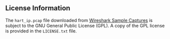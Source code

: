 ## License Information

The `hart_ip.pcap` file downloaded from [Wireshark Sample Captures](https://wiki.wireshark.org/SampleCaptures#sample-captures) is subject to the GNU General Public License (GPL). A copy of the GPL license is provided in the `LICENSE.txt` file.
